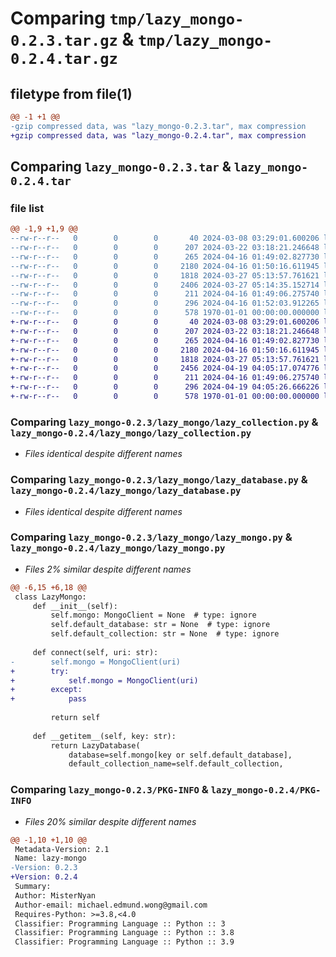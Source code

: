 # Comparing `tmp/lazy_mongo-0.2.3.tar.gz` & `tmp/lazy_mongo-0.2.4.tar.gz`

## filetype from file(1)

```diff
@@ -1 +1 @@
-gzip compressed data, was "lazy_mongo-0.2.3.tar", max compression
+gzip compressed data, was "lazy_mongo-0.2.4.tar", max compression
```

## Comparing `lazy_mongo-0.2.3.tar` & `lazy_mongo-0.2.4.tar`

### file list

```diff
@@ -1,9 +1,9 @@
--rw-r--r--   0        0        0       40 2024-03-08 03:29:01.600206 lazy_mongo-0.2.3/README.md
--rw-r--r--   0        0        0      207 2024-03-22 03:18:21.246648 lazy_mongo-0.2.3/lazy_mongo/__init__.py
--rw-r--r--   0        0        0      265 2024-04-16 01:49:02.827730 lazy_mongo-0.2.3/lazy_mongo/insert_response.py
--rw-r--r--   0        0        0     2180 2024-04-16 01:50:16.611945 lazy_mongo-0.2.3/lazy_mongo/lazy_collection.py
--rw-r--r--   0        0        0     1818 2024-03-27 05:13:57.761621 lazy_mongo-0.2.3/lazy_mongo/lazy_database.py
--rw-r--r--   0        0        0     2406 2024-03-27 05:14:35.152714 lazy_mongo-0.2.3/lazy_mongo/lazy_mongo.py
--rw-r--r--   0        0        0      211 2024-04-16 01:49:06.275740 lazy_mongo-0.2.3/lazy_mongo/update_response.py
--rw-r--r--   0        0        0      296 2024-04-16 01:52:03.912265 lazy_mongo-0.2.3/pyproject.toml
--rw-r--r--   0        0        0      578 1970-01-01 00:00:00.000000 lazy_mongo-0.2.3/PKG-INFO
+-rw-r--r--   0        0        0       40 2024-03-08 03:29:01.600206 lazy_mongo-0.2.4/README.md
+-rw-r--r--   0        0        0      207 2024-03-22 03:18:21.246648 lazy_mongo-0.2.4/lazy_mongo/__init__.py
+-rw-r--r--   0        0        0      265 2024-04-16 01:49:02.827730 lazy_mongo-0.2.4/lazy_mongo/insert_response.py
+-rw-r--r--   0        0        0     2180 2024-04-16 01:50:16.611945 lazy_mongo-0.2.4/lazy_mongo/lazy_collection.py
+-rw-r--r--   0        0        0     1818 2024-03-27 05:13:57.761621 lazy_mongo-0.2.4/lazy_mongo/lazy_database.py
+-rw-r--r--   0        0        0     2456 2024-04-19 04:05:17.074776 lazy_mongo-0.2.4/lazy_mongo/lazy_mongo.py
+-rw-r--r--   0        0        0      211 2024-04-16 01:49:06.275740 lazy_mongo-0.2.4/lazy_mongo/update_response.py
+-rw-r--r--   0        0        0      296 2024-04-19 04:05:26.666226 lazy_mongo-0.2.4/pyproject.toml
+-rw-r--r--   0        0        0      578 1970-01-01 00:00:00.000000 lazy_mongo-0.2.4/PKG-INFO
```

### Comparing `lazy_mongo-0.2.3/lazy_mongo/lazy_collection.py` & `lazy_mongo-0.2.4/lazy_mongo/lazy_collection.py`

 * *Files identical despite different names*

### Comparing `lazy_mongo-0.2.3/lazy_mongo/lazy_database.py` & `lazy_mongo-0.2.4/lazy_mongo/lazy_database.py`

 * *Files identical despite different names*

### Comparing `lazy_mongo-0.2.3/lazy_mongo/lazy_mongo.py` & `lazy_mongo-0.2.4/lazy_mongo/lazy_mongo.py`

 * *Files 2% similar despite different names*

```diff
@@ -6,15 +6,18 @@
 class LazyMongo:
     def __init__(self):
         self.mongo: MongoClient = None  # type: ignore
         self.default_database: str = None  # type: ignore
         self.default_collection: str = None  # type: ignore
 
     def connect(self, uri: str):
-        self.mongo = MongoClient(uri)
+        try:
+            self.mongo = MongoClient(uri)
+        except:
+            pass
 
         return self
 
     def __getitem__(self, key: str):
         return LazyDatabase(
             database=self.mongo[key or self.default_database],
             default_collection_name=self.default_collection,
```

### Comparing `lazy_mongo-0.2.3/PKG-INFO` & `lazy_mongo-0.2.4/PKG-INFO`

 * *Files 20% similar despite different names*

```diff
@@ -1,10 +1,10 @@
 Metadata-Version: 2.1
 Name: lazy-mongo
-Version: 0.2.3
+Version: 0.2.4
 Summary: 
 Author: MisterNyan
 Author-email: michael.edmund.wong@gmail.com
 Requires-Python: >=3.8,<4.0
 Classifier: Programming Language :: Python :: 3
 Classifier: Programming Language :: Python :: 3.8
 Classifier: Programming Language :: Python :: 3.9
```

